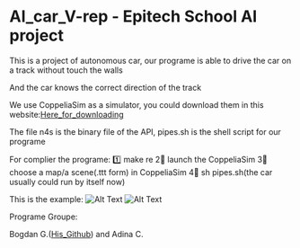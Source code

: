 # AI_car_V-rep - Epitech School AI project

This is a project of autonomous car, our programe is able to drive the car on a track without touch the walls

And the car knows the correct direction of the track

We use CoppeliaSim as a simulator, you could download them in this website:[Here_for_downloading](https://coppeliarobotics.com/previousVersions)

The file n4s is the binary file of the API, pipes.sh is the shell script for our programe

For complier the programe:
1️⃣   make re
2⃣️   launch the CoppeliaSim
3⃣️   choose a map/a scene(.ttt form) in CoppeliaSim
4⃣️   sh pipes.sh(the car usually could run by itself now)

This is the example:
![Alt Text](https://github.com/claraxuxu/AI_car_V-rep/blob/master/gif/N4S1.gif)
![Alt Text](https://github.com/claraxuxu/AI_car_V-rep/blob/master/gif/N4S2.gif)

Programe Groupe:

Bogdan G.([His_Github](https://github.com/bogdzn)) and Adina C.
